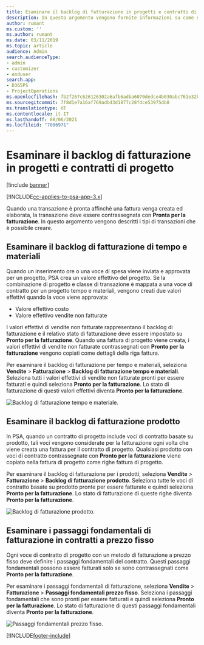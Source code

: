 ```yaml
---
title: Esaminare il backlog di fatturazione in progetti e contratti di progetto
description: In questo argomento vengono fornite informazioni su come esaminare backlog relativi a tempo, spese e prodotti e su come contrassegnarli come pronti per la fatturazione.
author: rumant
ms.custom: ''
ms.author: rumant
ms.date: 03/11/2019
ms.topic: article
audience: Admin
search.audienceType:
- admin
- customizer
- enduser
search.app:
- D365PS
- ProjectOperations
ms.openlocfilehash: fb2f267c626126302a6afb6adba6070dedce4b030abc761e32b23df174d49ecb
ms.sourcegitcommit: 7f8d1e7a16af769adb43d1877c28fdce53975db8
ms.translationtype: HT
ms.contentlocale: it-IT
ms.lasthandoff: 08/06/2021
ms.locfileid: "7006971"
---
```

# <a name="review-the-invoicing-backlog-on-projects-and-project-contracts"></a>Esaminare il backlog di fatturazione in progetti e contratti di progetto

[!include [banner](../includes/psa-now-project-operations.md)]

[!INCLUDE[cc-applies-to-psa-app-3.x](../includes/cc-applies-to-psa-app-3x.md)]

Quando una transazione è pronta affinché una fattura venga creata ed elaborata, la transazione deve essere contrassegnata con **Pronta per la fatturazione**. In questo argomento vengono descritti i tipi di transazioni che è possibile creare.

## <a name="review-the-time-and-material-billing-backlog"></a>Esaminare il backlog di fatturazione di tempo e materiali

Quando un inserimento ore o una voce di spesa viene inviata e approvata per un progetto, PSA crea un valore effettivo del progetto. Se la combinazione di progetto e classe di transazione è mappata a una voce di contratto per un progetto tempo e materiali, vengono creati due valori effettivi quando la voce viene approvata:

- Valore effettivo costo 
- Valore effettivo vendite non fatturate

I valori effettivi di vendite non fatturate rappresentano il backlog di fatturazione e il relativo stato di fatturazione deve essere impostato su **Pronto per la fatturazione**. Quando una fattura di progetto viene creata, i valori effettivi di vendite non fatturate contrassegnati con **Pronto per la fatturazione** vengono copiati come dettagli della riga fattura.

Per esaminare il backlog di fatturazione per tempo e materiali, seleziona **Vendite** \> **Fatturazione** \> **Backlog di fatturazione tempo e materiali**. Seleziona tutti i valori effettivi di vendite non fatturate pronti per essere fatturati e quindi seleziona **Pronto per la fatturazione**. Lo stato di fatturazione di questi valori effettivi diventa **Pronto per la fatturazione**.

![Backlog di fatturazione tempo e materiale.](media/TMBacklog.png)

## <a name="review-the-product-billing-backlog"></a>Esaminare il backlog di fatturazione prodotto

In PSA, quando un contratto di progetto include voci di contratto basate su prodotto, tali voci vengono considerate per la fatturazione ogni volta che viene creata una fattura per il contratto di progetto. Qualsiasi prodotto con voci di contratto contrassegnate con **Pronto per la fatturazione** viene copiato nella fattura di progetto come righe fattura di progetto.

Per esaminare il backlog di fatturazione per i prodotti, seleziona **Vendite** \> **Fatturazione** \> **Backlog di fatturazione prodotto**. Seleziona tutte le voci di contratto basate su prodotto pronte per essere fatturate e quindi seleziona **Pronto per la fatturazione**. Lo stato di fatturazione di queste righe diventa **Pronto per la fatturazione**.

![Backlog di fatturazione prodotto.](media/ProductBacklog.png)

## <a name="review-billing-milestones-on-fixed-price-contracts"></a>Esaminare i passaggi fondamentali di fatturazione in contratti a prezzo fisso

Ogni voce di contratto di progetto con un metodo di fatturazione a prezzo fisso deve definire i passaggi fondamentali del contratto. Questi passaggi fondamentali possono essere fatturati solo se sono contrassegnati come **Pronto per la fatturazione**. 

Per esaminare i passaggi fondamentali di fatturazione, seleziona **Vendite** \> **Fatturazione** \> **Passaggi fondamentali prezzo fisso**. Seleziona i passaggi fondamentali che sono pronti per essere fatturati e quindi seleziona **Pronto per la fatturazione**. Lo stato di fatturazione di questi passaggi fondamentali diventa **Pronto per la fatturazione**.

![Passaggi fondamentali prezzo fisso.](media/FPBacklog.png)


[!INCLUDE[footer-include](../includes/footer-banner.md)]